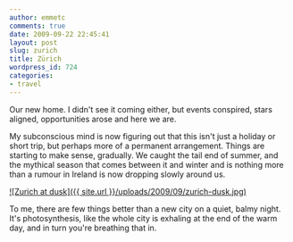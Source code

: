 ```yaml
---
author: emmetc
comments: true
date: 2009-09-22 22:45:41
layout: post
slug: zurich
title: Zürich
wordpress_id: 724
categories:
- travel
---
```


Our new home. I didn't see it coming either, but events conspired, stars aligned, opportunities arose and here we are.

My subconscious mind is now figuring out that this isn't just a holiday or short trip, but perhaps more of a permanent arrangement. Things are starting to make sense, gradually. We caught the tail end of summer, and the mythical season that comes between it and winter and is nothing more than a rumour in Ireland is now dropping slowly around us.

[![Zurich at dusk]({{ site.url }}/uploads/2009/09/zurich-dusk.jpg)](http://www.flickr.com/photos/thoughtwax/3945859206/in/set-72157622434579386/)

To me, there are few things better than a new city on a quiet, balmy night. It's photosynthesis, like the whole city is exhaling at the end of the warm day, and in turn you're breathing that in.
